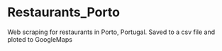 # Restaurants_Porto
Web scraping for restaurants in Porto, Portugal. Saved to a csv file and ploted to GoogleMaps
